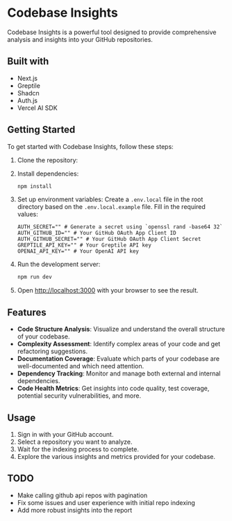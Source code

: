 # Codebase Insights 

Codebase Insights is a powerful tool designed to provide comprehensive analysis and insights into your GitHub repositories. 

## Built with

- Next.js
- Greptile
- Shadcn
- Auth.js
- Vercel AI SDK

## Getting Started

To get started with Codebase Insights, follow these steps:

1. Clone the repository:
   
2. Install dependencies:
   ```bash
   npm install
   ```

3. Set up environment variables:
   Create a `.env.local` file in the root directory based on the `.env.local.example` file. Fill in the required values:

   ```
   AUTH_SECRET="" # Generate a secret using `openssl rand -base64 32`
   AUTH_GITHUB_ID="" # Your GitHub OAuth App Client ID
   AUTH_GITHUB_SECRET="" # Your GitHub OAuth App Client Secret
   GREPTILE_API_KEY="" # Your Greptile API key
   OPENAI_API_KEY="" # Your OpenAI API key
   ```

4. Run the development server:
   ```bash
   npm run dev
   ```

5. Open [http://localhost:3000](http://localhost:3000) with your browser to see the result.

## Features

- **Code Structure Analysis**: Visualize and understand the overall structure of your codebase.
- **Complexity Assessment**: Identify complex areas of your code and get refactoring suggestions.
- **Documentation Coverage**: Evaluate which parts of your codebase are well-documented and which need attention.
- **Dependency Tracking**: Monitor and manage both external and internal dependencies.
- **Code Health Metrics**: Get insights into code quality, test coverage, potential security vulnerabilities, and more.

## Usage

1. Sign in with your GitHub account.
2. Select a repository you want to analyze.
3. Wait for the indexing process to complete.
4. Explore the various insights and metrics provided for your codebase.


## TODO

- Make calling github api repos with pagination
- Fix some issues and user experience with initial repo indexing 
- Add more robust insights into the report
